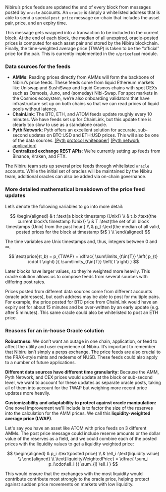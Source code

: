
Nibiru’s price feeds are updated the end of every block from messages posted by `oracle` accounts. An `oracle` is simply a whitelisted address that is able to send a special `post_price` message on-chain that includes the asset pair, price, and an expiry time. 

This message gets wrapped into a transaction to be included in the current block. At the end of each block, the median of all unexpired, oracle-posted prices is computed for each asset pair and stored by the Nibiru blockchain. Finally, the time-weighted average price (TWAP) is taken to be the “official” price for the pair. This is currently implemented in the `x/pricefeed`  module.

### Data sources for the feeds

- **AMMs**: Reading prices directly from AMMs will form the backbone of Nibiru’s price feeds. These feeds come from liquid Ethereum markets like Uniswap and SushiSwap and liquid Cosmos chains with spot DEXs such as Osmosis, Juno, and (someday) Nibi-Swap. For spot markets in the Cosmos ecosystem, we’re also onboarding validators that have infrastructure set up on both chains so that we can read prices of liquid pools without latency.
- **ChainLink**: The BTC, ETH, and ATOM feeds update roughly every 10 minutes. We have feeds set up for ChainLink, but this update time is clearly too slow to use as a standalone oracle.
- **Pyth Network**: Pyth offers an excellent solution for accurate, sub-second updates on BTC:USD and ETH:USD prices. This will also be one of the data sources.  [[Pyth protocol whitepaper]](https://pyth.network/whitepaper.pdf) [[Pyth network application]](https://pyth.network/)
- **Centralized exchange REST APIs**: We’re currently setting up  feeds from Binance, Kraken, and FTX.

The Nibiru team sets up several price feeds through whitelisted `oracle` accounts. While the initial set of oracles will be maintained by the Nibiru team, additional oracles can also be added via on-chain governance. 

### More detailed mathematical breakdown of the price feed updates

Let’s denote the following variables to go into more detail:

$$
\begin{aligned}
& t :\text{a block timestamp (Unix)} \\ 
& t_b :\text{the current block’s timestamp (Unix)} \\ 
& T :\text{the set of all block timestamps (Unix) from the past hour.} \\ 
& p_t :\text{the median of all valid, posted prices for the block at timestamp $t$ } \\ 
\end{aligned} 
$$

The time variables are Unix timestamps and, thus, integers between 0 and ∞. 

$$
\text{price}(t_b) = p_{TWAP} 
= \dfrac{
  \sum\limits_{t\in{T}}
  \left( p_{t} \cdot t \right)
}{ 
  \sum\limits_{t\in{T}} 
  \left( t \right) }
$$

Later blocks have larger values, so they’re weighted more heavily. This oracle solution allows us to compose feeds from several sources with differing post rates. 

Prices posted from different data sources come from different accounts (oracle addresses), but each address may be able to post for multiple pairs. For example, the price posted for BTC price from ChainLink would have an expiry set for about 15 minutes and be over-written by an early update (e.g. after 5 minutes).  This same oracle could also be whitelisted to post an ETH price. 

### Reasons for an in-house Oracle solution

**Robustness:** We don’t want an outage in one chain, application, or feed to affect the utility and user experience of Nibiru. It’s important to remember that Nibiru isn’t simply a perps exchange. The price feeds are also crucial to the FRAX-style mints and redeems of NUSD. These feeds could also apply to a number of future applications. 

**Different data sources have different time granularity:**  Because the AMM, Pyth Network, and CEX prices would update at the block or sub-second level, we want to account for these updates as separate oracle posts, taking all of them into account for the TWAP but weighing more recent price updates more heavily.  

**Customizability and adaptability to protect against oracle manipulation:**  One novel improvement we'll include is to factor the size of the reserves into the calculation for the AMM prices. We call this **liquidity-weighted average price (LWAP)**. 

Let's say you have an asset like ATOM with price feeds on 3 different AMMs. The post price message could include reserve amounts or the dollar value of the reserves as a field, and we could combine each of the posted prices with the liquidity values to get a liquidity weighted price: 

$$
\begin{aligned}
& p_i :\text{posted price} \\ 
& \ell_i :\text{liquidity value} \\ 
\end{aligned} \\
\text{liquidityWeightedPrice} = \dfrac{ \sum_i p_i\cdot\ell_i }{ \sum_{i} \ell_i }
$$

This would ensure that the exchanges with the most liquidity would contribute contribute most strongly to the oracle price, helping protect against sudden price movements on markets with low liquidity.

